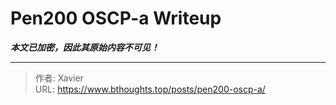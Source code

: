 # Pen200 OSCP-a Writeup

_**本文已加密，因此其原始内容不可见！**_

---

> 作者: Xavier  
> URL: https://www.bthoughts.top/posts/pen200-oscp-a/  

